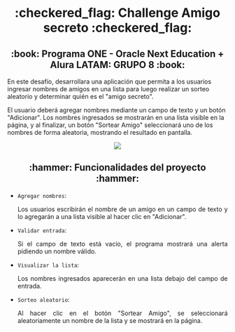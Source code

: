 <h1 align="center"> :checkered_flag: Challenge Amigo secreto :checkered_flag:  </h1>
<h2 align="center"> :book:  Programa ONE - Oracle Next Education + Alura LATAM: GRUPO 8 :book: </h2>
<p>En este desafío, desarrollara una aplicación que permita a los usuarios ingresar nombres de amigos en una lista para luego realizar un sorteo aleatorio y determinar quién es el "amigo secreto".
 </p>
 <p>El usuario deberá agregar nombres mediante un campo de texto y un botón "Adicionar". Los nombres ingresados se mostrarán en una lista visible en la página, y al finalizar, un botón "Sortear Amigo" seleccionará uno de los nombres de forma aleatoria, mostrando el resultado en pantalla.</p>
 
<p align="center">  <img src="https://img.shields.io/badge/STATUS-EN%20DESAROLLO-green"> </p>

<h2  align="center"> :hammer: Funcionalidades del proyecto :hammer: </h2>

- `Agregar nombres`: <p align="justify"> Los usuarios escribirán el nombre de un amigo en un campo de texto y lo agregarán a una lista visible al hacer clic en "Adicionar".</p>
- `Validar entrada`: <p align="justify">Si el campo de texto está vacío, el programa mostrará una alerta pidiendo un nombre válido.</p>
-  `Visualizar la lista`: <p align="justify">Los nombres ingresados aparecerán en una lista debajo del campo de entrada.</p>
-  `Sorteo aleatorio`: <p align="justify"> Al hacer clic en el botón "Sortear Amigo", se seleccionará aleatoriamente un nombre de la lista y se mostrará en la página.</p>
